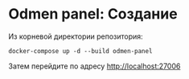 # Odmen panel: Создание

Из корневой директории репозитория:

```
docker-compose up -d --build odmen-panel
```

Затем перейдите по адресу [http://localhost:27006](http://localhost:27006)